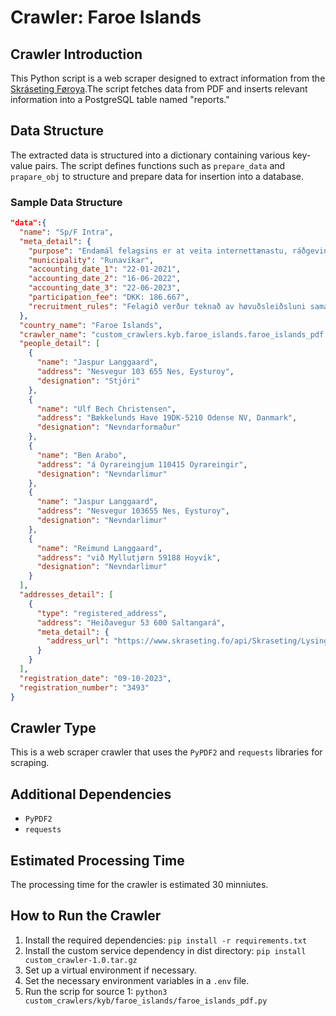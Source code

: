 # Crawler: Faroe Islands

## Crawler Introduction
This Python script is a web scraper designed to extract information from the [Skráseting Føroya](https://www.skraseting.fo/en/companies/search-companies?&name=_&page=1).The script fetches data from PDF and inserts relevant information into a PostgreSQL table named "reports."

## Data Structure
The extracted data is structured into a dictionary containing various key-value pairs. The script defines functions such as `prepare_data` and `prapare_obj` to structure and prepare data for insertion into a database.

### Sample Data Structure
```json
"data":{
  "name": "Sp/F Intra",
  "meta_detail": {
    "purpose": "Endamál felagsins er at veita internettænastu, ráðgeving og annað virksemi í hesum sambandi.",
    "municipality": "Runavíkar",
    "accounting_date_1": "22-01-2021",
    "accounting_date_2": "16-06-2022",
    "accounting_date_3": "22-06-2023",
    "participation_fee": "DKK: 186.667",
    "recruitment_rules": "Felagið verður teknað av høvuðsleiðsluni saman"
  },
  "country_name": "Faroe Islands",
  "crawler_name": "custom_crawlers.kyb.faroe_islands.faroe_islands_pdf.py",
  "people_detail": [
    {
      "name": "Jaspur Langgaard",
      "address": "Nesvegur 103 655 Nes, Eysturoy",
      "designation": "Stjóri"
    },
    {
      "name": "Ulf Bech Christensen",
      "address": "Bækkelunds Have 19DK-5210 Odense NV, Danmark",
      "designation": "Nevndarformaður"
    },
    {
      "name": "Ben Arabo",
      "address": "á Oyrareingjum 110415 Oyrareingir",
      "designation": "Nevndarlimur"
    },
    {
      "name": "Jaspur Langgaard",
      "address": "Nesvegur 103655 Nes, Eysturoy",
      "designation": "Nevndarlimur"
    },
    {
      "name": "Reimund Langgaard",
      "address": "við Myllutjørn 59188 Hoyvík",
      "designation": "Nevndarlimur"
    }
  ],
  "addresses_detail": [
    {
      "type": "registered_address",
      "address": "Heiðavegur 53 600 Saltangará",
      "meta_detail": {
        "address_url": "https://www.skraseting.fo/api/Skraseting/LysingPdf?id=35599&s=NLJJpO_FUpjtsz-tYoeUJEWtpTw"
      }
    }
  ],
  "registration_date": "09-10-2023",
  "registration_number": "3493"
}
```

## Crawler Type
This is a web scraper crawler that uses the `PyPDF2` and `requests` libraries for scraping.

## Additional Dependencies
- `PyPDF2` 
- `requests`


## Estimated Processing Time
The processing time for the crawler is estimated 30 minniutes.


## How to Run the Crawler
1. Install the required dependencies: `pip install -r requirements.txt`
2. Install the custom service dependency in dist directory: `pip install custom_crawler-1.0.tar.gz` 
3. Set up a virtual environment if necessary.
4. Set the necessary environment variables in a `.env` file.
5. Run the scrip for source 1: `python3 custom_crawlers/kyb/faroe_islands/faroe_islands_pdf.py`

